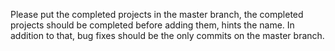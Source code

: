 Please put the completed projects in the master branch, the completed projects should be completed before adding them, hints the name.
In addition to that, bug fixes should be the only commits on the master branch.
